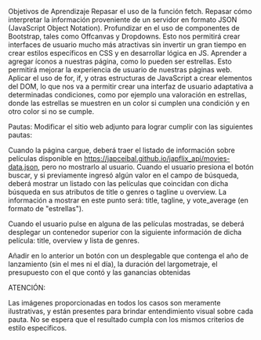 Objetivos de Aprendizaje
Repasar el uso de la función fetch.
Repasar cómo interpretar la información proveniente de un servidor en formato JSON (JavaScript Object Notation).
Profundizar en el uso de componentes de Bootstrap, tales como Offcanvas y Dropdowns. Esto nos permitirá crear interfaces de usuario mucho más atractivas sin invertir un gran tiempo en crear estilos específicos en CSS y en desarrollar lógica en JS.
Aprender a agregar íconos a nuestras página, como lo pueden ser estrellas. Esto permitirá mejorar la experiencia de usuario de nuestras páginas web.
Aplicar el uso de for, if, y otras estructuras de JavaScript a crear elementos del DOM, lo que nos va a permitir crear una interfaz de usuario adaptativa a determinadas condiciones, como por ejemplo una valoración en estrellas, donde las estrellas se muestren en un color si cumplen una condición y en otro color si no se cumple.
 
Pautas:
Modificar el sitio web adjunto para lograr cumplir con las siguientes pautas:

Cuando la página cargue, deberá traer el listado de información sobre películas disponible en https://japceibal.github.io/japflix_api/movies-data.json, pero no mostrarlo al usuario.
Cuando el usuario presiona el botón buscar, y si previamente ingresó algún valor en el campo de búsqueda, deberá mostrar un listado con las películas que coincidan con dicha búsqueda en sus atributos de title o genres o tagline u overview. La información a mostrar en este punto será: title, tagline, y vote_average (en formato de "estrellas").


Cuando el usuario pulse en alguna de las películas mostradas, se deberá desplegar un contenedor superior con la siguiente información de dicha película: title, overview y lista de genres.


Añadir en lo anterior un botón con un desplegable que contenga el año de lanzamiento (sin el mes ni el día), la duración del largometraje, el presupuesto con el que contó y las ganancias obtenidas




ATENCIÓN:

Las imágenes proporcionadas en todos los casos son meramente ilustrativas, y están presentes para brindar entendimiento visual sobre cada pauta. No se espera que el resultado cumpla con los mismos criterios de estilo específicos. 
